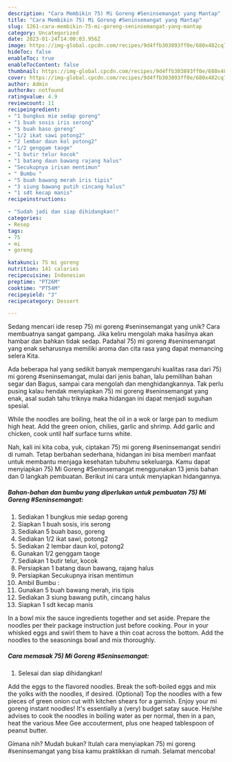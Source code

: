 ```yaml
---
description: "Cara Membikin 75) Mi Goreng #Seninsemangat yang Mantap"
title: "Cara Membikin 75) Mi Goreng #Seninsemangat yang Mantap"
slug: 1261-cara-membikin-75-mi-goreng-seninsemangat-yang-mantap
category: Uncategorized
date: 2023-01-24T14:00:03.956Z
image: https://img-global.cpcdn.com/recipes/9d4ffb303893ff0e/680x482cq70/75-mi-goreng-seninsemangat-foto-resep-utama.jpg
hideToc: false
enableToc: true
enableTocContent: false
thumbnail: https://img-global.cpcdn.com/recipes/9d4ffb303893ff0e/680x482cq70/75-mi-goreng-seninsemangat-foto-resep-utama.jpg
cover: https://img-global.cpcdn.com/recipes/9d4ffb303893ff0e/680x482cq70/75-mi-goreng-seninsemangat-foto-resep-utama.jpg
author: Admin
authorAv: notfound
ratingvalue: 4.9
reviewcount: 11
recipeingredient:
- "1 bungkus mie sedap goreng"
- "1 buah sosis iris serong"
- "5 buah baso goreng"
- "1/2 ikat sawi potong2"
- "2 lembar daun kol potong2"
- "1/2 genggam taoge"
- "1 butir telur kocok"
- "1 batang daun bawang rajang halus"
- "Secukupnya irisan mentimun"
- " Bumbu "
- "5 buah bawang merah iris tipis"
- "3 siung bawang putih cincang halus"
- "1 sdt kecap manis"
recipeinstructions:

- "Sudah jadi dan siap dihidangkan!"
categories:
- Resep
tags:
- 75
- mi
- goreng

katakunci: 75 mi goreng 
nutrition: 141 calories
recipecuisine: Indonesian
preptime: "PT26M"
cooktime: "PT54M"
recipeyield: "3"
recipecategory: Dessert

---
```





Sedang mencari ide resep 75) mi goreng #seninsemangat yang unik? Cara membuatnya sangat gampang. Jika keliru mengolah maka hasilnya akan hambar dan bahkan tidak sedap. Padahal 75) mi goreng #seninsemangat yang enak seharusnya memiliki aroma dan cita rasa yang dapat memancing selera Kita.





Ada beberapa hal yang sedikit banyak mempengaruhi kualitas rasa dari 75) mi goreng #seninsemangat, mulai dari jenis bahan, lalu pemilihan bahan segar dan Bagus, sampai cara mengolah dan menghidangkannya. Tak perlu pusing kalau hendak menyiapkan 75) mi goreng #seninsemangat yang enak,      asal sudah tahu triknya maka hidangan ini dapat menjadi suguhan spesial.














While the noodles are boiling, heat the oil in a wok or large pan to medium high heat. Add the green onion, chilies, garlic and shrimp. Add garlic and chicken, cook until half surface turns white.






Nah, kali ini kita coba, yuk, ciptakan 75) mi goreng #seninsemangat sendiri di rumah. Tetap berbahan sederhana, hidangan ini bisa memberi manfaat untuk membantu menjaga kesehatan tubuhmu sekeluarga. Kamu dapat menyiapkan 75) Mi Goreng #Seninsemangat menggunakan 13 jenis bahan dan 0 langkah pembuatan. Berikut ini cara untuk menyiapkan hidangannya.

<!--inarticleads1-->

##### Bahan-bahan dan bumbu yang diperlukan untuk pembuatan 75) Mi Goreng #Seninsemangat:

1. Sediakan 1 bungkus mie sedap goreng
1. Siapkan 1 buah sosis, iris serong
1. Sediakan 5 buah baso, goreng
1. Sediakan 1/2 ikat sawi, potong2
1. Sediakan 2 lembar daun kol, potong2
1. Gunakan 1/2 genggam taoge
1. Sediakan 1 butir telur, kocok
1. Persiapkan 1 batang daun bawang, rajang halus
1. Persiapkan Secukupnya irisan mentimun
1. Ambil  Bumbu :
1. Gunakan 5 buah bawang merah, iris tipis
1. Sediakan 3 siung bawang putih, cincang halus
1. Siapkan 1 sdt kecap manis


In a bowl mix the sauce ingredients together and set aside. Prepare the noodles per their package instruction just before cooking. Pour in your whisked eggs and swirl them to have a thin coat across the bottom. Add the noodles to the seasonings bowl and mix thoroughly. 

<!--inarticleads2-->

##### Cara memasak 75) Mi Goreng #Seninsemangat:


1. Selesai dan siap dihidangkan!

Add the eggs to the flavored noodles. Break the soft-boiled eggs and mix the yolks with the noodles, if desired. (Optional) Top the noodles with a few pieces of green onion cut with kitchen shears for a garnish. Enjoy your mi goreng instant noodles! It&#39;s essentially a (very) budget satay sauce. He/she advises to cook the noodles in boiling water as per normal, then in a pan, heat the various Mee Gee accouterment, plus one heaped tablespoon of peanut butter. 

Gimana nih? Mudah bukan? Itulah cara menyiapkan 75) mi goreng #seninsemangat yang bisa kamu praktikkan di rumah. Selamat mencoba!

